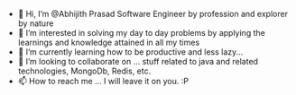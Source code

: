 - 👋 Hi, I’m @Abhijith Prasad Software Engineer by profession and explorer by nature
- 👀 I’m interested in solving my day to day problems by applying the learnings and knowledge attained in all my times 
- 🌱 I’m currently learning how to be productive and less lazy... 
- 💞️ I’m looking to collaborate on ... stuff related to java and related technologies, MongoDb, Redis, etc.
- 📫 How to reach me ... I will leave it on you. :P 

<!---
ithPra/ithPra is a ✨ special ✨ repository because its `README.md` (this file) appears on your GitHub profile.
You can click the Preview link to take a look at your changes.
--->
